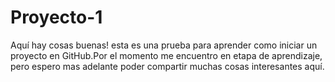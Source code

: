 # Proyecto-1
Aquí hay cosas buenas!
esta es una prueba para aprender como iniciar un proyecto en GitHub.Por el momento me encuentro en etapa de aprendizaje, pero espero mas adelante poder compartir muchas cosas interesantes aquí. 
